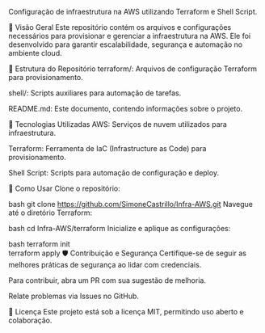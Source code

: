 Configuração de infraestrutura na AWS utilizando Terraform e Shell Script.

📌 Visão Geral
Este repositório contém os arquivos e configurações necessários para provisionar e gerenciar a infraestrutura na AWS. Ele foi desenvolvido para garantir escalabilidade, segurança e automação no ambiente cloud.

📂 Estrutura do Repositório
terraform/: Arquivos de configuração Terraform para provisionamento.

shell/: Scripts auxiliares para automação de tarefas.

README.md: Este documento, contendo informações sobre o projeto.

🚀 Tecnologias Utilizadas
AWS: Serviços de nuvem utilizados para infraestrutura.

Terraform: Ferramenta de IaC (Infrastructure as Code) para provisionamento.

Shell Script: Scripts para automação de configuração e deploy.

🔧 Como Usar
Clone o repositório:

bash
git clone https://github.com/SimoneCastrillo/Infra-AWS.git
Navegue até o diretório Terraform:

bash
cd Infra-AWS/terraform
Inicialize e aplique as configurações:

bash
terraform init  
terraform apply
🛡️ Contribuição e Segurança
Certifique-se de seguir as melhores práticas de segurança ao lidar com credenciais.

Para contribuir, abra um PR com sua sugestão de melhoria.

Relate problemas via Issues no GitHub.

📜 Licença
Este projeto está sob a licença MIT, permitindo uso aberto e colaboração.
